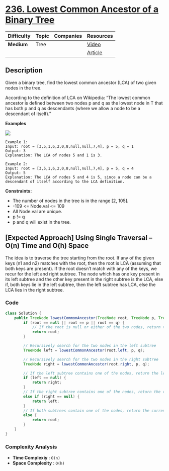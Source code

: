 # [236. Lowest Common Ancestor of a Binary Tree](https://leetcode.com/problems/lowest-common-ancestor-of-a-binary-tree/description/)

| Difficulty | Topic | Companies | Resources   |
| ---------- | ----- | --------- | ----------- |
| **Medium** | Tree  |           | [Video](https://youtu.be/_-QHfMDde90)   |
|            |       |           | [Article](https://www.geeksforgeeks.org/lowest-common-ancestor-binary-tree-set-1/) |


## Description
Given a binary tree, find the lowest common ancestor (LCA) of two given nodes in the tree.

According to the definition of LCA on Wikipedia: “The lowest common ancestor is defined between two nodes p and q as the lowest node in T that has both p and q as descendants (where we allow a node to be a descendant of itself).”

**Examples**

![](https://assets.leetcode.com/uploads/2018/12/14/binarytree.png)

```
Example 1:
Input: root = [3,5,1,6,2,0,8,null,null,7,4], p = 5, q = 1
Output: 3
Explanation: The LCA of nodes 5 and 1 is 3.

Example 2:
Input: root = [3,5,1,6,2,0,8,null,null,7,4], p = 5, q = 4
Output: 5
Explanation: The LCA of nodes 5 and 4 is 5, since a node can be a descendant of itself according to the LCA definition.
```

**Constraints:**

- The number of nodes in the tree is in the range [2, 105].
- -109 <= Node.val <= 109
- All Node.val are unique.
- p != q
- p and q will exist in the tree.


## [Expected Approach] Using Single Traversal – O(n) Time and O(h) Space

The idea is to traverse the tree starting from the root. If any of the given keys (n1 and n2) matches with the root, then the root is LCA (assuming that both keys are present). If the root doesn’t match with any of the keys, we recur for the left and right subtree. The node which has one key present in its left subtree and the other key present in the right subtree is the LCA, else if, both keys lie in the left subtree, then the left subtree has LCA, else the LCA lies in the right subtree. 

### Code
```java
class Solution {
    public TreeNode lowestCommonAncestor(TreeNode root, TreeNode p, TreeNode q) {
        if (root == null || root == p || root == q) {
            // If the root is null or either of the two nodes, return the root
            return root;
        }

        // Recursively search for the two nodes in the left subtree
        TreeNode left = lowestCommonAncestor(root.left, p, q);

        // Recursively search for the two nodes in the right subtree
        TreeNode right = lowestCommonAncestor(root.right, p, q);

        // If the left subtree contains one of the nodes, return the left subtree
        if (left == null) {
            return right;
        } 
        // If the right subtree contains one of the nodes, return the right subtree
        else if (right == null) {
            return left;
        } 
        // If both subtrees contain one of the nodes, return the current root
        else {
            return root;
        }
    }
}
```

### Complexity Analysis

- **Time Complexiy** : `O(n)`
- **Space Complexity** : `O(h)`